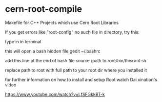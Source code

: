 # cern-root-compile
Makefile for C++ Projects which use Cern Root Libraries

If you get errors like "root-config" no such file in directory, try this:

type in in terminal

this will open a bash hidden file
gedit ~/.bashrc 

add this line at the end of bash file
source /path to root/bin/thisroot.sh 

replace path to root with full path to your root dir where you installed it

for further information on how to install and setup Root watch Dai xination's video

https://www.youtube.com/watch?v=LfSFGkkBT-k

